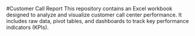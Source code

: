 #Customer Call Report
This repository contains an Excel workbook designed to analyze and visualize customer call center performance. It includes raw data, pivot tables, and dashboards to track key performance indicators (KPIs).
